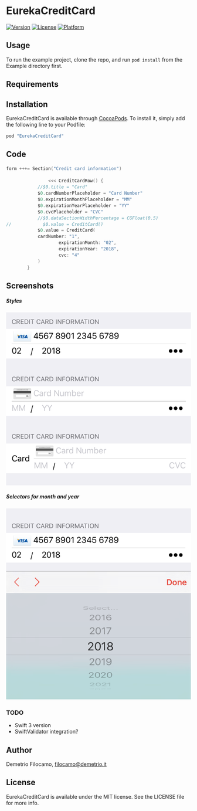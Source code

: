 # EurekaCreditCard

[![Version](https://img.shields.io/cocoapods/v/EurekaCreditCard.svg?style=flat)](http://cocoapods.org/pods/EurekaCreditCard)
[![License](https://img.shields.io/cocoapods/l/EurekaCreditCard.svg?style=flat)](http://cocoapods.org/pods/EurekaCreditCard)
[![Platform](https://img.shields.io/cocoapods/p/EurekaCreditCard.svg?style=flat)](http://cocoapods.org/pods/EurekaCreditCard)

## Usage

To run the example project, clone the repo, and run `pod install` from the Example directory first.

## Requirements

## Installation

EurekaCreditCard is available through [CocoaPods](http://cocoapods.org). To install
it, simply add the following line to your Podfile:

```ruby
pod "EurekaCreditCard"
```

## Code
```swift
form +++= Section("Credit card information")

                <<< CreditCardRow() {
            //$0.title = "Card"
            $0.cardNumberPlaceholder = "Card Number"
            $0.expirationMonthPlaceholder = "MM"
            $0.expirationYearPlaceholder = "YY"
            $0.cvcPlaceholder = "CVC"
            //$0.dataSectionWidthPercentage = CGFloat(0.5)
//            $0.value = CreditCard()
            $0.value = CreditCard(
            cardNumber: "1",
                    expirationMonth: "02",
                    expirationYear: "2018",
                    cvc: "4"
            )
        }
```

## Screenshots

##### Styles
![Styles](demo_styles.png)

##### Selectors for month and year
![Selectors for month and year](demo_selector.png)

### TODO
* Swift 3 version
* SwiftValidator integration?

## Author

Demetrio Filocamo, filocamo@demetrio.it

## License

EurekaCreditCard is available under the MIT license. See the LICENSE file for more info.
